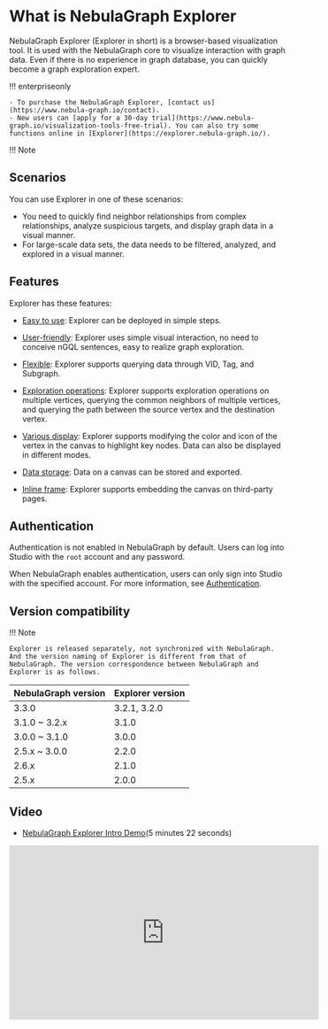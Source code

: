 # What is NebulaGraph Explorer

NebulaGraph Explorer (Explorer in short) is a browser-based visualization tool. It is used with the NebulaGraph core to visualize interaction with graph data. Even if there is no experience in graph database, you can quickly become a graph exploration expert.

!!! enterpriseonly

    - To purchase the NebulaGraph Explorer, [contact us](https://www.nebula-graph.io/contact). 
    - New users can [apply for a 30-day trial](https://www.nebula-graph.io/visualization-tools-free-trial). You can also try some functions online in [Explorer](https://explorer.nebula-graph.io/).

!!! Note

    

## Scenarios

You can use Explorer in one of these scenarios:

- You need to quickly find neighbor relationships from complex relationships, analyze suspicious targets, and display graph data in a visual manner.
- For large-scale data sets, the data needs to be filtered, analyzed, and explored in a visual manner.

## Features

Explorer has these features:

- [Easy to use](../deploy-connect/ex-ug-deploy.md): Explorer can be deployed in simple steps.

- [User-friendly](../12.query-visually.md): Explorer uses simple visual interaction, no need to conceive nGQL sentences, easy to realize graph exploration.

- [Flexible](../graph-explorer/ex-ug-query-exploration.md): Explorer supports querying data through VID, Tag, and Subgraph.

- [Exploration operations](../graph-explorer/ex-ug-graph-exploration.md): Explorer supports exploration operations on multiple vertices, querying the common neighbors of multiple vertices, and querying the path between the source vertex and the destination vertex.

- [Various display](../canvas-operations/canvas-overview.md): Explorer supports modifying the color and icon of the vertex in the canvas to highlight key nodes. Data can also be displayed in different modes.

- [Data storage](../canvas-operations/canvas-snapshot.md): Data on a canvas can be stored and exported.

- [Inline frame](../iframe.md): Explorer supports embedding the canvas on third-party pages.

## Authentication

Authentication is not enabled in NebulaGraph by default. Users can log into Studio with the `root` account and any password.

When NebulaGraph enables authentication, users can only sign into Studio with the specified account. For more information, see [Authentication](../../7.data-security/1.authentication/1.authentication.md).


## Version compatibility

!!! Note

    Explorer is released separately, not synchronized with NebulaGraph. And the version naming of Explorer is different from that of NebulaGraph. The version correspondence between NebulaGraph and Explorer is as follows.

| NebulaGraph version | Explorer version |
| --- | --- |
| 3.3.0 | 3.2.1, 3.2.0|
| 3.1.0 ~ 3.2.x| 3.1.0|
| 3.0.0 ~ 3.1.0 | 3.0.0  |
| 2.5.x ~ 3.0.0| 2.2.0|
| 2.6.x | 2.1.0 |
| 2.5.x | 2.0.0 |


## Video

- [NebulaGraph Explorer Intro Demo](https://www.youtube.com/watch?v=1Hj5puN9jeg)(5 minutes 22 seconds)

<iframe width="560" height="315" src="https://www.youtube.com/embed/1Hj5puN9jeg" title="YouTube video player" frameborder="0" allow="accelerometer; autoplay; clipboard-write; encrypted-media; gyroscope; picture-in-picture" allowfullscreen></iframe>
